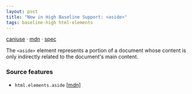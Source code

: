 ```yaml
---
layout: post
title: "New in High Baseline Support: <aside>"
tags: baseline-high html-elements
---
```


[caniuse](https://caniuse.com/?search=aside) · [mdn](https://developer.mozilla.org/en-US/search?q=<aside>) · [spec](https://html.spec.whatwg.org/multipage/sections.html#the-aside-element)

The `<aside>` element represents a portion of a document whose content is only indirectly related to the document's main content.

### Source features

- ``html.elements.aside`` [[mdn]](https://developer.mozilla.org/en-US/search?q=html.elements.aside)
